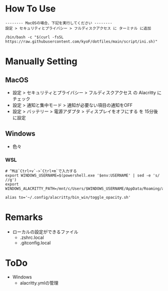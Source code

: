 # How To Use
```
-------- MacOSの場合、下記を実行してください --------
設定 > セキュリティとプライバシー > フルディスクアクセス に ターミナル に追加
```
```
/bin/bash -c "$(curl -fsSL https://raw.githubusercontent.com/kyoF/dotfiles/main/script/ini.sh)"
```

# Manually Setting
## MacOS
* 設定 > セキュリティとプライバシー > フルディスクアクセス の Alacritty にチェック
* 設定 > 通知と集中モード > 通知が必要ない項目の通知をOFF
* 設定 > バッテリー > 電源アダプタ > ディスプレイをオフにする を 15分後 に設定
## Windows
* 色々
### WSL
```.zshrc.local
# ^Mは`Ctrl+v`->`Ctrl+m`で入力する
export WINDOWS_USERNAME=$(powershell.exe '$env:USERNAME' | sed -e 's///g')
export WINDOWS_ALACRITTY_PATH=/mnt/c/Users/$WINDOWS_USERNAME/AppData/Roaming/alacritty

alias to='~/.config/alacritty/bin_win/toggle_opacity.sh'
```
 
# Remarks
* ローカルの設定ができるファイル
  * .zshrc.local
  * .gitconfig.local

# ToDo
* Windows
  * alacritty.ymlの管理

